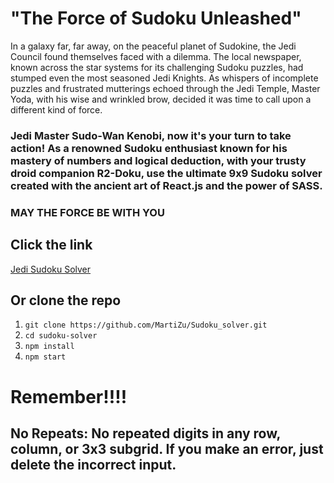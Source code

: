 # "The Force of Sudoku Unleashed"

In a galaxy far, far away, on the peaceful planet of Sudokine, the Jedi Council found themselves faced with a dilemma. The local newspaper, known across the star systems for its challenging Sudoku puzzles, had stumped even the most seasoned Jedi Knights. As whispers of incomplete puzzles and frustrated mutterings echoed through the Jedi Temple, Master Yoda, with his wise and wrinkled brow, decided it was time to call upon a different kind of force.

### Jedi Master Sudo-Wan Kenobi, now it's your turn to take action! As a renowned Sudoku enthusiast known for his mastery of numbers and logical deduction, with your trusty droid companion R2-Doku, use the ultimate 9x9 Sudoku solver created with the ancient art of React.js and the power of SASS.

### MAY THE FORCE BE WITH YOU


## Click the link
[Jedi Sudoku Solver](https://jedi-sudoku-solver.vercel.app/)

## Or clone the repo
1. `git clone https://github.com/MartiZu/Sudoku_solver.git`
2. `cd sudoku-solver`
3. `npm install`
4. `npm start`

# Remember!!!!
## No Repeats: No repeated digits in any row, column, or 3x3 subgrid. If you make an error, just delete the incorrect input.
